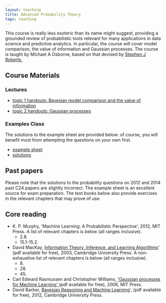 ```yaml
---
layout: teaching
title: Advanced Probability Theory
tags: teaching
---
```


This course is really less esoteric than its name might suggest, providing a grounded review of probabilistic tools relevant for many applications in data science and predictive analytics. 
In particular, the course will cover model comparison, the value of information and Gaussian processes. 
The course is taught by Michael A Osborne, based on that devised by [Stephen J Roberts.](http://www.robots.ox.ac.uk/~sjrob/)


## Course Materials

### Lectures

<ul class='plus'>
    <li>
        <a href="{{ site.baseurl }}/teaching/C24/1_slides_model_comparison_and_information.pdf">
            topic 1 handouts: Bayesian model comparison and the value of information
        </a>
    </li>
    <li>
        <a href="{{ site.baseurl }}/teaching/C24/2_slides_Gaussian_processes.pdf">
            topic 2 handouts: Gaussian processes
        </a>
    </li>
</ul>


### Examples Class

The solutions to the example sheet are provided below: of course, you will benefit most from attempting the questions on your own first.

<ul class='plus'>
    <li>
        <a href="{{ site.baseurl }}/teaching/C24/c24_adv_prob_examples.pdf">
            example sheet
        </a>
    </li>    
    <li>
        <a href="{{ site.baseurl }}/teaching/C24/c24_adv_prob_solutions.pdf">
            solutions
        </a>
    </li>
</ul>

## Past papers

Please note that the solutions to the probability questions on 2012 and 2014 past C24 papers are slightly incorrect. The example sheet is an excellent source for exam preparation. The text books below also provide exercises in the relevant chapters that may prove of use. 

## Core reading

<ul class='plus'>
<li>K. P. Murphy, 'Machine Learning: A Probabilistic Perspective', 2012, MIT Press. A list of relevant chapters is below (all ranges inclusive).
<ul class='plus'>
    <li> 2.8.</li>
    <li> 15.1-15.2.</li>
</ul></li>
<li>David MacKay, <a href="http://www.inference.phy.cam.ac.uk/itprnn/book.html"> Information Theory, Inference, and Learning Algorithms</a>' (pdf available for free), 2003, Cambridge University Press. A non-exhaustive list of relevant chapters is below (all ranges inclusive).
<ul class='plus'>
    <li> 8.</li>
    <li> 28.</li>
    <li> 45.</li>
</ul>
</li>
<li>
    Carl Edward Rasmussen and Christopher Williams, 
    <a href="http://www.gaussianprocess.org/gpml/chapters/">'Gaussian processes for Machine Learning'
    </a> (pdf available for free), 2006, MIT Press.
</li>
<li>David Barber, <a href="http://web4.cs.ucl.ac.uk/staff/D.Barber/pmwiki/pmwiki.php?n=Brml.Online"> Bayesian Reasoning and Machine Learning</a>', (pdf available for free), 2012, Cambridge University Press. </li>
</ul>


